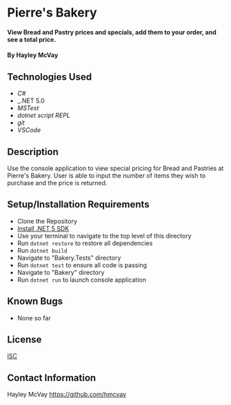 # Pierre's Bakery

#### View Bread and Pastry prices and specials, add them to your order, and see a total price.

#### By Hayley McVay

## Technologies Used

- _C#_
- _.NET 5.0
- _MSTest_
- _dotnet script REPL_
- _git_
- _VSCode_

## Description

Use the console application to view special pricing for Bread and Pastries at Pierre's Bakery. User is able to input the number of items they wish to purchase and the price is returned.

## Setup/Installation Requirements

- Clone the Repository
- [Install .NET 5 SDK](https://dotnet.microsoft.com/en-us/download/dotnet/thank-you/sdk-5.0.401-macos-x64-installer)
- Use your terminal to navigate to the top level of this directory
- Run `dotnet restore` to restore all dependencies
- Run `dotnet build`
- Navigate to "Bakery.Tests" directory
- Run `dotnet test` to ensure all code is passing
- Navigate to "Bakery" directory
- Run `dotnet run` to launch console application

## Known Bugs

- None so far

## License

[ISC](https://opensource.org/licenses/ISC)

## Contact Information

Hayley McVay 
https://github.com/hmcvay